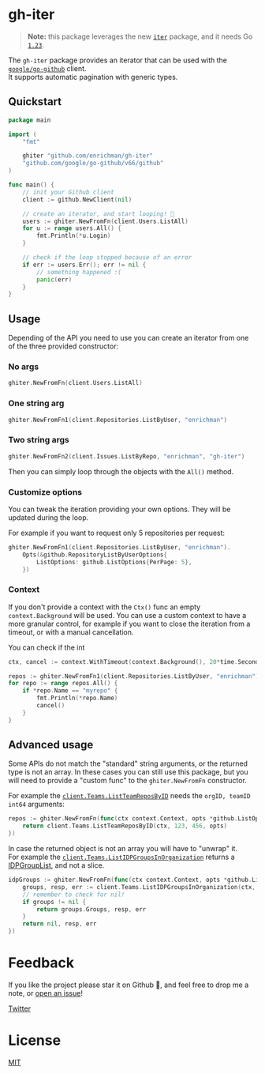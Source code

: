 # gh-iter

> **Note:** this package leverages the new [`iter`](https://pkg.go.dev/iter) package, and it needs Go [`1.23`](https://go.dev/dl/#go1.23).

The `gh-iter` package provides an iterator that can be used with the [`google/go-github`](https://github.com/google/go-github) client.  
It supports automatic pagination with generic types.

## Quickstart

```go
package main

import (
	"fmt"

	ghiter "github.com/enrichman/gh-iter"
	"github.com/google/go-github/v66/github"
)

func main() {
	// init your Github client
	client := github.NewClient(nil)

	// create an iterator, and start looping! 🎉
	users := ghiter.NewFromFn(client.Users.ListAll)
	for u := range users.All() {
		fmt.Println(*u.Login)
	}

	// check if the loop stopped because of an error
	if err := users.Err(); err != nil {
		// something happened :(
		panic(err)
	}
}
```

## Usage

Depending of the API you need to use you can create an iterator from one of the three provided constructor:

### No args

```go
ghiter.NewFromFn(client.Users.ListAll)
```

### One string arg

```go
ghiter.NewFromFn1(client.Repositories.ListByUser, "enrichman")
```

### Two string args

```go
ghiter.NewFromFn2(client.Issues.ListByRepo, "enrichman", "gh-iter")
```

Then you can simply loop through the objects with the `All()` method.


### Customize options

You can tweak the iteration providing your own options. They will be updated during the loop.

For example if you want to request only 5 repositories per request:

```go
ghiter.NewFromFn1(client.Repositories.ListByUser, "enrichman").
	Opts(&github.RepositoryListByUserOptions{
		ListOptions: github.ListOptions{PerPage: 5},
	})
```

### Context

If you don't provide a context with the `Ctx()` func an empty `context.Background` will be used. You can use a custom context to have a more granular control, for example if you want to close the iteration from a timeout, or with a manual cancellation.

You can check if the int


```go
ctx, cancel := context.WithTimeout(context.Background(), 20*time.Second)

repos := ghiter.NewFromFn1(client.Repositories.ListByUser, "enrichman").Ctx(ctx)
for repo := range repos.All() {
    if *repo.Name == "myrepo" {
        fmt.Println(*repo.Name)
	    cancel()
    }
}
```

## Advanced usage

Some APIs do not match the "standard" string arguments, or the returned type is not an array. In these cases you can still use this package, but you will need to provide a "custom func" to the `ghiter.NewFromFn` constructor.

For example the [`client.Teams.ListTeamReposByID`](https://pkg.go.dev/github.com/google/go-github/v66/github#TeamsService.ListTeamReposByID) needs the `orgID, teamID int64` arguments:

```go
repos := ghiter.NewFromFn(func(ctx context.Context, opts *github.ListOptions) ([]*github.Repository, *github.Response, error) {
	return client.Teams.ListTeamReposByID(ctx, 123, 456, opts)
})
```

In case the returned object is not an array you will have to "unwrap" it.  
For example the [`client.Teams.ListIDPGroupsInOrganization`](https://pkg.go.dev/github.com/google/go-github/v66/github#TeamsService.ListIDPGroupsInOrganization) returns a [IDPGroupList](https://pkg.go.dev/github.com/google/go-github/v66/github#IDPGroupList), and not a slice. 

```go
idpGroups := ghiter.NewFromFn(func(ctx context.Context, opts *github.ListCursorOptions) ([]*github.IDPGroup, *github.Response, error) {
	groups, resp, err := client.Teams.ListIDPGroupsInOrganization(ctx, "myorg", opts)
    // remember to check for nil!
	if groups != nil {
		return groups.Groups, resp, err
	}
	return nil, resp, err
})
```


# Feedback

If you like the project please star it on Github 🌟, and feel free to drop me a note, or [open an issue](https://github.com/enrichman/gh-iter/issues/new)!

[Twitter](https://twitter.com/enrichmann)

# License

[MIT](LICENSE)
